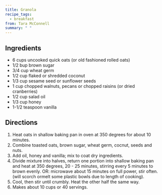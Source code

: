 ```yaml
---
title: Granola
recipe_tags:
  - breakfast
from: Tara McConnell
summary: " "
---
```

## Ingredients

-   6 cups uncooked quick oats (or old fashioned rolled oats)
-   1/2 bup brown sugar
-   3/4 cup wheat germ
-   1/2 cup flaked or shredded coconut
-   1/3 cup sesame seed or sunflower seeds
-   1 cup chopped walnuts, pecans or chopped raisins (or dried cranberries)
-   1/2 cup salad oil
-   1/3 cup honey
-   1-1/2 teaspoon vanilla

## Directions

1.  Heat oats in shallow baking pan in oven at 350 degrees for about 10 minutes.
2.  Combine toasted oats, brown sugar, wheat germ, cocnut, seeds and nuts.
3.  Add oil, honey and vanilla; mix to coat dry ingredients.
4.  Divide mixture into halves, return one portion into shallow baking pan and heat at 350 degrees, 20 - 25 minutes, stirring every 5 minutes to brown evenly.
    OR:
    microwave about 15 minutes on full power, stir often. (will scorch ormelt some plastic bowls due to length of cooking).
5.  Cool, then stir until crumbly. Heat the other half the same way.
6.  Makes about 10 cups or 40 servings.
